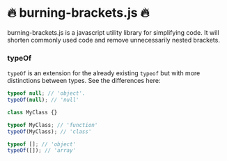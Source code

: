 # 🔥 burning-brackets.js 🔥

burning-brackets.js is a javascript utility library for simplifying code. It will shorten commonly used code and remove unnecessarily nested brackets.

### typeOf

`typeOf` is an extension for the already existing `typeof` but with more distinctions between types.
See the differences here:

```javascript
typeof null; // 'object'.
typeOf(null); // 'null'
```

```javascript
class MyClass {}

typeof MyClass; // 'function'
typeOf(MyClass); // 'class'
```

```javascript
typeof []; // 'object'
typeOf([]); // 'array'
```
